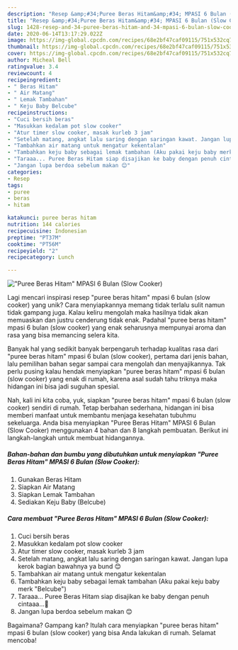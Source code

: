 ```yaml
---
description: "Resep &amp;#34;Puree Beras Hitam&amp;#34; MPASI 6 Bulan (Slow Cooker) Anti Gagal"
title: "Resep &amp;#34;Puree Beras Hitam&amp;#34; MPASI 6 Bulan (Slow Cooker) Anti Gagal"
slug: 1428-resep-and-34-puree-beras-hitam-and-34-mpasi-6-bulan-slow-cooker-anti-gagal
date: 2020-06-14T13:17:29.022Z
image: https://img-global.cpcdn.com/recipes/68e2bf47caf09115/751x532cq70/puree-beras-hitam-mpasi-6-bulan-slow-cooker-foto-resep-utama.jpg
thumbnail: https://img-global.cpcdn.com/recipes/68e2bf47caf09115/751x532cq70/puree-beras-hitam-mpasi-6-bulan-slow-cooker-foto-resep-utama.jpg
cover: https://img-global.cpcdn.com/recipes/68e2bf47caf09115/751x532cq70/puree-beras-hitam-mpasi-6-bulan-slow-cooker-foto-resep-utama.jpg
author: Micheal Bell
ratingvalue: 3.4
reviewcount: 4
recipeingredient:
- " Beras Hitam"
- " Air Matang"
- " Lemak Tambahan"
- " Keju Baby Belcube"
recipeinstructions:
- "Cuci bersih beras"
- "Masukkan kedalam pot slow cooker"
- "Atur timer slow cooker, masak kurleb 3 jam"
- "Setelah matang, angkat lalu saring dengan saringan kawat. Jangan lupa kerok bagian bawahnya ya bund 😊"
- "Tambahkan air matang untuk mengatur kekentalan"
- "Tambahkan keju baby sebagai lemak tambahan (Aku pakai keju baby merk &#34;Belcube&#34;)"
- "Taraaa... Puree Beras Hitam siap disajikan ke baby dengan penuh cintaaa...💞"
- "Jangan lupa berdoa sebelum makan 😊"
categories:
- Resep
tags:
- puree
- beras
- hitam

katakunci: puree beras hitam 
nutrition: 144 calories
recipecuisine: Indonesian
preptime: "PT37M"
cooktime: "PT56M"
recipeyield: "2"
recipecategory: Lunch

---
```



![&#34;Puree Beras Hitam&#34; MPASI 6 Bulan (Slow Cooker)](https://img-global.cpcdn.com/recipes/68e2bf47caf09115/751x532cq70/puree-beras-hitam-mpasi-6-bulan-slow-cooker-foto-resep-utama.jpg)

Lagi mencari inspirasi resep &#34;puree beras hitam&#34; mpasi 6 bulan (slow cooker) yang unik? Cara menyiapkannya memang tidak terlalu sulit namun tidak gampang juga. Kalau keliru mengolah maka hasilnya tidak akan memuaskan dan justru cenderung tidak enak. Padahal &#34;puree beras hitam&#34; mpasi 6 bulan (slow cooker) yang enak seharusnya mempunyai aroma dan rasa yang bisa memancing selera kita.



Banyak hal yang sedikit banyak berpengaruh terhadap kualitas rasa dari &#34;puree beras hitam&#34; mpasi 6 bulan (slow cooker), pertama dari jenis bahan, lalu pemilihan bahan segar sampai cara mengolah dan menyajikannya. Tak perlu pusing kalau hendak menyiapkan &#34;puree beras hitam&#34; mpasi 6 bulan (slow cooker) yang enak di rumah, karena asal sudah tahu triknya maka hidangan ini bisa jadi suguhan spesial.


Nah, kali ini kita coba, yuk, siapkan &#34;puree beras hitam&#34; mpasi 6 bulan (slow cooker) sendiri di rumah. Tetap berbahan sederhana, hidangan ini bisa memberi manfaat untuk membantu menjaga kesehatan tubuhmu sekeluarga. Anda bisa menyiapkan &#34;Puree Beras Hitam&#34; MPASI 6 Bulan (Slow Cooker) menggunakan 4 bahan dan 8 langkah pembuatan. Berikut ini langkah-langkah untuk membuat hidangannya.

<!--inarticleads1-->

##### Bahan-bahan dan bumbu yang dibutuhkan untuk menyiapkan &#34;Puree Beras Hitam&#34; MPASI 6 Bulan (Slow Cooker):

1. Gunakan  Beras Hitam
1. Siapkan  Air Matang
1. Siapkan  Lemak Tambahan
1. Sediakan  Keju Baby (Belcube)




<!--inarticleads2-->

##### Cara membuat &#34;Puree Beras Hitam&#34; MPASI 6 Bulan (Slow Cooker):

1. Cuci bersih beras
1. Masukkan kedalam pot slow cooker
1. Atur timer slow cooker, masak kurleb 3 jam
1. Setelah matang, angkat lalu saring dengan saringan kawat. Jangan lupa kerok bagian bawahnya ya bund 😊
1. Tambahkan air matang untuk mengatur kekentalan
1. Tambahkan keju baby sebagai lemak tambahan (Aku pakai keju baby merk &#34;Belcube&#34;)
1. Taraaa... Puree Beras Hitam siap disajikan ke baby dengan penuh cintaaa...💞
1. Jangan lupa berdoa sebelum makan 😊




Bagaimana? Gampang kan? Itulah cara menyiapkan &#34;puree beras hitam&#34; mpasi 6 bulan (slow cooker) yang bisa Anda lakukan di rumah. Selamat mencoba!
